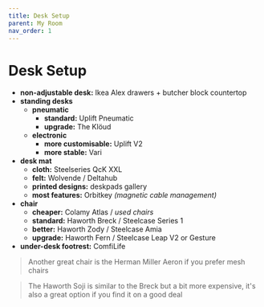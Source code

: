 ```yaml
---
title: Desk Setup
parent: My Room
nav_order: 1
---
```

# Desk Setup

- **non-adjustable desk:** Ikea Alex drawers + butcher block countertop
- **standing desks** 
	- **pneumatic** 
		- **standard:** Uplift Pneumatic
		- **upgrade:** The Klöud
	- **electronic** 
		- **more customisable:** Uplift V2
		- **more stable:** Vari
- **desk mat** 
	- **cloth:** Steelseries QcK XXL
	- **felt:** Wolvende / Deltahub
	- **printed designs:** deskpads gallery
	- **most features:** Orbitkey *(magnetic cable management)*
- **chair**
	- **cheaper:** Colamy Atlas / *used chairs*
	- **standard:** Haworth Breck / Steelcase Series 1
	- **better:** Haworth Zody / Steelcase Amia
	- **upgrade:** Haworth Fern / Steelcase Leap V2 or Gesture
- **under-desk footrest:** ComfiLife

> Another great chair is the Herman Miller Aeron if you prefer mesh chairs

> The Haworth Soji is similar to the Breck but a bit more expensive, it's also a great option if you find it on a good deal
